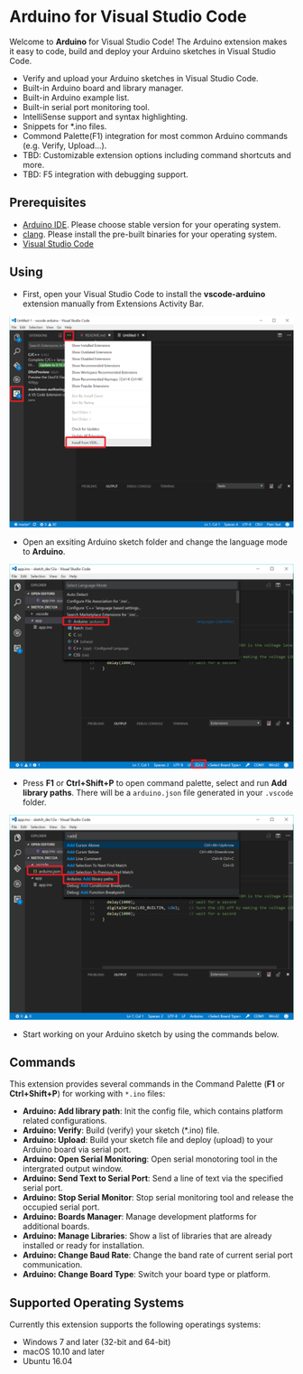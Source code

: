 # Arduino for Visual Studio Code

Welcome to **Arduino** for Visual Studio Code! The Arduino extension makes it easy to code, build and deploy your Arduino sketches in Visual Studio Code.

* Verify and upload your Arduino sketches in Visual Studio Code.
* Built-in Arduino board and library manager.
* Built-in Arduino example list.
* Built-in serial port monitoring tool.
* IntelliSense support and syntax highlighting.
* Snippets for \*.ino files.
* Commond Palette(F1) integration for most common Arduino commands (e.g. Verify, Upload...).
* TBD: Customizable extension options including command shortcuts and more.
* TBD: F5 integration with debugging support.

## Prerequisites

- [Arduino IDE](https://www.arduino.cc/en/main/software). Please choose stable version for your operating system.
- [clang](http://releases.llvm.org/download.html). Please install the pre-built binaries for your operating system.
- [Visual Studio Code](https://code.visualstudio.com/#alt-downloads)

## Using
- First, open your Visual Studio Code to install the **vscode-arduino** extension manually from Extensions Activity Bar.

![Install from VSIX](/images/install_from_vsix.png)

- Open an exsiting Arduino sketch folder and change the language mode to **Arduino**.

![Change language mode](/images/change_language_mode.png)

- Press **F1** or **Ctrl+Shift+P** to open command palette, select and run **Add library paths**. There will be a `arduino.json` file generated in your `.vscode` folder.

![Add lib paths](/images/add_lib_path.png)

- Start working on your Arduino sketch by using the commands below.

## Commands
This extension provides several commands in the Command Palette (**F1** or **Ctrl+Shift+P**) for working with `*.ino` files:
- **Arduino: Add library path**: Init the config file, which contains platform related configurations.
- **Arduino: Verify**: Build (verify) your sketch (\*.ino) file.
- **Arduino: Upload**: Build your sketch file and deploy (upload) to your Arduino board via serial port.
- **Arduino: Open Serial Monitoring**: Open serial monotoring tool in the intergrated output window.
- **Arduino: Send Text to Serial Port**: Send a line of text via the specified serial port.
- **Arduino: Stop Serial Monitor**: Stop serial monitoring tool and release the occupied serial port.
- **Arduino: Boards Manager**: Manage development platforms for additional boards.
- **Arduino: Manage Libraries**: Show a list of libraries that are already installed or ready for installation.
- **Arduino: Change Baud Rate**: Change the band rate of current serial port communication.
- **Arduino: Change Board Type**: Switch your board type or platform.

## Supported Operating Systems
Currently this extension supports the following operatings systems:

- Windows 7 and later (32-bit and 64-bit)
- macOS 10.10 and later
- Ubuntu 16.04